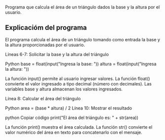 Programa que calcula el área de un triángulo dados la base y la altura por el usuario.

## Explicacióm del programa
El programa calcula el área de un triángulo tomando como entrada la base y la altura proporcionadas por el usuario.

Líneas 6-7: Solicitar la base y la altura del triángulo

Python
base = float(input("Ingresa la base: "))
altura = float(input("Ingresa la altura: "))

La función input() permite al usuario ingresar valores.
La función float() convierte el valor ingresado a tipo decimal (número con decimales).
Las variables base y altura almacenan los valores ingresados.

Línea 8: Calcular el área del triángulo

Python
area = (base * altura) / 2
Línea 10: Mostrar el resultado

python
Copiar código
print("El área del triángulo es: " + str(area))

La función print() muestra el área calculada.
La función str() convierte el valor numérico del área en texto para concatenarlo con el mensaje.
